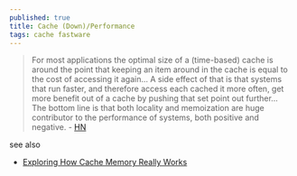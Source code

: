 ```yaml
---
published: true
title: Cache (Down)/Performance
tags: cache fastware
---
```

> For most applications the optimal size of a (time-based) cache is around the point that keeping an item around in the cache is equal to the cost of accessing it again... A side effect of that is that systems that run faster, and therefore access each cached it more often, get more benefit out of a cache by pushing that set point out further... The bottom line is that both locality and memoization are huge contributor to the performance of systems, both positive and negative. - [HN](https://news.ycombinator.com/item?id=33596546)

see also
- [Exploring How Cache Memory Really Works](https://pikuma.com/blog/understanding-computer-cache)